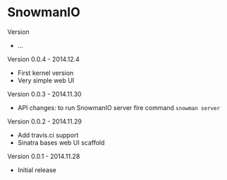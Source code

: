 # SnowmanIO

Version
- ...

Version 0.0.4 - 2014.12.4
- First kernel version
- Very simple web UI

Version 0.0.3 - 2014.11.30
- API changes: to run SnowmanIO server fire command `snowman server`

Version 0.0.2 - 2014.11.29
- Add travis.ci support
- Sinatra bases web UI scaffold

Version 0.0.1 - 2014.11.28
- Initial release

